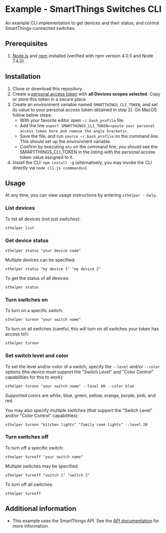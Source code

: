 # Example - SmartThings Switches CLI

An example CLI implementation to get devices and their status, and control SmartThings-connected switches.

## Prerequisites

1. [Node.js](https://nodejs.org) and [npm](https://npmjs.com) installed (verified with npm version 4.0.5 and Node 7.4.0).

## Installation

1. Clone or download this repository.
2. Create a [personal access token](https://account.smartthings.com/create-token) with **all Devices scopes selected**. Copy or store this token in a secure place.
3. Create an environment variable named `SMARTTHINGS_CLI_TOKEN`, and set its value to your personal access token obtained in step 2). On MacOS follow below steps:
	- With your favorite editor open `~/.bash_profile` file.
	- Add the line `export SMARTTHINGS_CLI_TOKEN=<paste your personal access token here and remove the angle brackets>`.
	- Save the file, and run `source ~/.bash_profile` on the command line. This should set up the environment variable.
	- Confirm by executing `env` on the command line; you should see the SMARTTHINGS_CLI_TOKEN in the listing with the personal access token value assigned to it.
4. Install the CLI: `npm install -g` (alternatively, you may invoke the CLI directly via `node cli.js <commands>`)

## Usage

At any time, you can view usage instructions by entering `sthelper --help`.

### List devices

To list all devices (not just switches):

`sthelper list`

### Get device status

`sthelper status "your device name"`

Multiple devices can be specified:

`sthelper status "my device 1" "my device 2"`

To get the status of all devices:

`sthelper status`

### Turn switches on

To turn on a specific switch:

`sthelper turnon "your switch name"`

To turn on all switches (careful, this will turn on all switches your token has access to!):

`sthelper turnon`

### Set switch level and color

To set the level and/or color of a switch, specify the `--level` and/or `--color` options (the device must support the "Switch Level" and "Color Control" capabilities for this to work):

`sthelper turnon "your switch name" --level 80 --color blue`

Supported colors are white, blue, green, yellow, orange, purple, pink, and red.

You may also specify multiple switches (that support the "Switch Level" and/or "Color Control" capabilities):

`sthelper turnon "kitchen lights" "family room lights" --level 20`

### Turn switches off

To turn off a specific switch:

`sthelper turnoff "your switch name"`

Multiple switches may be specified:

`sthelper turnoff "switch 1" "switch 2"`

To turn off all switches:

`sthelper turnoff`

## Additional information

- This example uses the SmartThings API. See the [API documentation](https://smartthings.developer.samsung.com/develop/api-ref/st-api.html) for more information.
